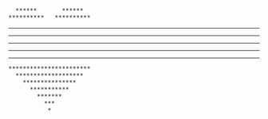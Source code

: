 
      ******       ******
    **********   **********
  ************* *************
 *****************************
 *****************************
 *****************************
  ***************************
    ***********************
      *******************
        ***************
          ***********
            *******
              ***
               *

